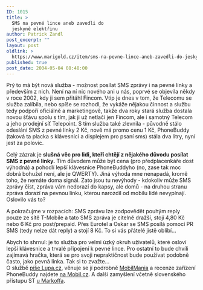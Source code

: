 ```yaml
---
ID: 1015
title: >
  SMS na pevné lince aneb zavedli do
  jeskyně elektřinu
author: Patrick Zandl
post_excerpt: ""
layout: post
oldlink: >
  https://www.marigold.cz/item/sms-na-pevne-lince-aneb-zavedli-do-jeskyne-elektrinu
published: true
post_date: 2004-05-04 08:48:00
---
```

<p>
Prý to má být nová služba - možnost posílat SMS zprávy i na pevné linky a především z nich. Není na ní nic nového ani u nás, poprvé se objevila někdy v roce 2002, kdy ji sem přitáhl Fincom. Vtip je dnes v tom, že Telecomu se služba zalíbila, nebo spíše se rozhodl, že vykáže nějakou činnost a službu tedy podpoří oficiálně a marketingově, takže dva roky stará služba dostala novou šťávu spolu s tím, jak ji už netlačí jen Fincom, ale i samotný Telecom a jeho prodejní síť Telepoint. S tím služba také zlevnila - původně stálo odeslání SMS z pevné linky 2 Kč, nově má promo cenu 1 Kč, PhoneBuddy (taková ta placka s klávesnicí a displejem pro psaní sms) stála dva litry, nyní jest za polovic. </p>

<p>
Celý zázrak je <STRONG>slušná věc pro lidi, kteří chtějí z nějakého důvodu posílat SMS z pevné linky.</STRONG> Tím důvodem může být cena (pro předplacenkáře dost výhodná) a pohodlí lepší klávesnice PhoneBuddyho (no, zase tak moc dobrá bohužel není, ale je QWERTY). Jiná výhoda mne nenapadá, kromě toho, že nemáte doma signál. Zato jsou tu nevýhody - kdokoliv může SMS zprávy číst, zpráva vám nedorazí do kapsy, ale domů - na druhou stranu zpráva dorazí na pevnou linku, kterou narozdíl od mobilu lidé nevypínají. Oslovilo vás to?</p>

<p>
A pokračujme v rozpacích: SMS zprávu lze zodpovědět pouhým reply pouze ze sítě T-Mobile a tato SMS zpráva je citelně dražší, stojí 4,80 Kč nebo 6 Kč pro post/prepaid. Přes Eurotel a Oskar se SMS posílá pomocí PR SMS (tedy nelze dát reply)&#160;a stojí 8 Kč. To si vás přátelé jistě oblíbí...</p>

<p>
Abych to shrnul: je to služba pro velmi úzký okruh uživatelů, které osloví lepší klávesnice a trvalé připojení k pevné lince. Pro ostatní to bude chvíli zajímavá hračka, která se pro svoji nepraktičnost bude používat podobně často, jako pevná linka. Tak si to zvažte...<BR>O službě <A href="http://www.lupa.cz/clanek.php3?show=3357" target=_blank>píše Lupa.cz</A>, věnuje se jí podrobně <A href="http://www.mobilmania.cz/Operatori/AR.asp?ARI=107171" target=_blank>MobilMania</A> a recenze zařízení PhoneBuddy najdete <A href="http://mobil.idnes.cz/fixni_spojeni/technologie_pevnych_siti/phone_buddy030311.html" target=_blank>na Mobil.cz</A>. A další zamyšlení včetně slovenského přístupu ST <A href="http://markoff.biz/pivot/entry.php?id=187" target=_blank>u Markoffa</A>. </p>
